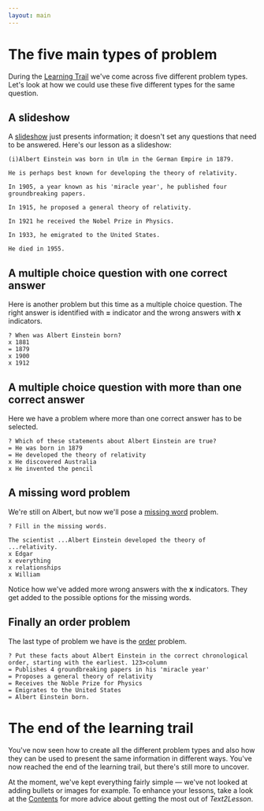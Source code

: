 ```yaml
---
layout: main
---
```


# The five main types of problem

During the [Learning Trail](learning-trail.md) we've come across five different
problem types. Let's look at how we could use these five different types for the
same question.

## A slideshow

A [slideshow](slideshows.md) just presents information; it doesn't set any questions that need to be answered. Here's our lesson as a slideshow:

```
(i)Albert Einstein was born in Ulm in the German Empire in 1879.

He is perhaps best known for developing the theory of relativity.

In 1905, a year known as his 'miracle year', he published four groundbreaking papers.

In 1915, he proposed a general theory of relativity.

In 1921 he received the Nobel Prize in Physics.

In 1933, he emigrated to the United States.

He died in 1955.
```

## A multiple choice question with one correct answer

Here is another problem but this time as a multiple choice question. The right answer is identified with **=** indicator and the wrong answers with **x** indicators.

```
? When was Albert Einstein born?
x 1881
= 1879
x 1900
x 1912
```

## A multiple choice question with more than one correct answer

Here we have a problem where more than one correct answer has to be selected.

```
? Which of these statements about Albert Einstein are true?
= He was born in 1879
= He developed the theory of relativity
x He discovered Australia
x He invented the pencil
```

## A missing word problem

We're still on Albert, but now we'll pose a [missing word](missing-word-and-order.md) problem.

```
? Fill in the missing words.

The scientist ...Albert Einstein developed the theory of ...relativity.
x Edgar
x everything
x relationships
x William
```

Notice how we've added more wrong answers with the **x** indicators. They get added to the possible options for the missing words.

## Finally an order problem

The last type of problem we have is the [order](missing-word-and-order.md) problem.

```
? Put these facts about Albert Einstein in the correct chronological order, starting with the earliest. 123>column
= Publishes 4 groundbreaking papers in his 'miracle year'
= Proposes a general theory of relativity
= Receives the Noble Prize for Physics
= Emigrates to the United States
= Albert Einstein born.
```

# The end of the learning trail

You've now seen how to create all the different problem types and also how they
can be used to present the same information in different ways. You've now reached
the end of the learning trail, but there's still more to uncover.

At the moment, we've kept everything fairly simple — we've not looked at adding
bullets or images for example. To enhance your lessons, take a look at the [Contents](../contents.md)
for more advice about getting the most out of _Text2Lesson_.
